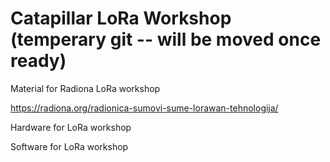 # Catapillar LoRa Workshop (temperary git -- will be moved once ready)

Material for Radiona LoRa workshop

https://radiona.org/radionica-sumovi-sume-lorawan-tehnologija/

Hardware for LoRa workshop

Software for LoRa workshop
